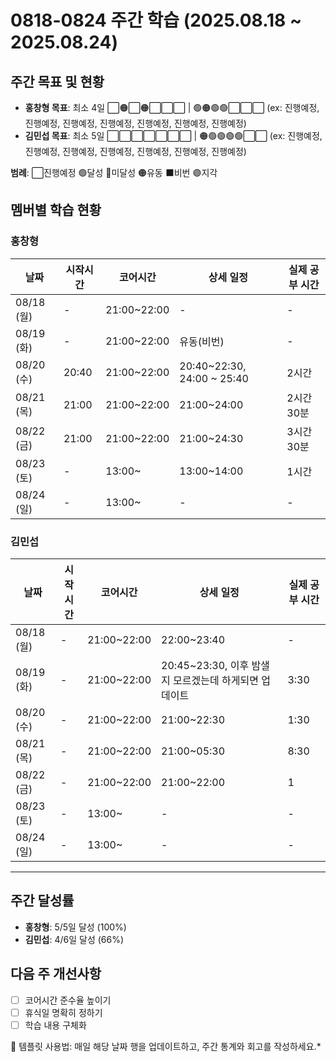 # 0818-0824 주간 학습 (2025.08.18 ~ 2025.08.24)

## 주간 목표 및 현황
- **홍창형 목표**: 최소 4일 ⬜🟠⬜🟠⬜⬜⬜ | 🟢🟠🟢🟢⬜⬜⬜ (ex: 진행예정, 진행예정, 진행예정, 진행예정, 진행예정, 진행예정, 진행예정)
- **김민섭 목표**: 최소 5일 ⬜⬜⬜⬜⬜⬜⬜ | 🟠🟢🟢🟢🟢⬜⬜ (ex: 진행예정, 진행예정, 진행예정, 진행예정, 진행예정, 진행예정, 진행예정)


**범례**: ⬜진행예정 🟢달성 🔴미달성 🟠유동 ⬛️비번 🟣지각 

## 멤버별 학습 현황

### 홍창형
| 날짜 | 시작시간 | 코어시간 | 상세 일정 | 실제 공부 시간 |
|------|----------|----------|-----------|----------|
| 08/18 (월) | - | 21:00~22:00 | - |-|
| 08/19 (화) | - | 21:00~22:00 | 유동(비번) |-|
| 08/20 (수) | 20:40 | 21:00~22:00 | 20:40~22:30, 24:00 ~ 25:40 |2시간|
| 08/21 (목) | 21:00 | 21:00~22:00 | 21:00~24:00 |2시간 30분|
| 08/22 (금) | 21:00 | 21:00~22:00 | 21:00~24:30 |3시간 30분|
| 08/23 (토) | - | 13:00~ | 13:00~14:00 |1시간|
| 08/24 (일) | - | 13:00~ | - |-|

### 김민섭
| 날짜 | 시작시간 | 코어시간 | 상세 일정 | 실제 공부 시간 |
|------|----------|----------|-----------|----------|
| 08/18 (월) | - | 21:00~22:00 | 22:00~23:40 |-|
| 08/19 (화) | - | 21:00~22:00 | 20:45~23:30, 이후 밤샐지 모르겠는데 하게되면 업데이트 |3:30|
| 08/20 (수) | - | 21:00~22:00 | 21:00~22:30 |1:30|
| 08/21 (목) | - | 21:00~22:00 | 21:00~05:30 |8:30|
| 08/22 (금) | - | 21:00~22:00 | 21:00~22:00 |1|
| 08/23 (토) | - | 13:00~ | - |-|
| 08/24 (일) | - | 13:00~ | - |-|

---

## 주간 달성률
- **홍창형**: 5/5일 달성 (100%)
- **김민섭**: 4/6일 달성 (66%)

## 다음 주 개선사항
- [ ] 코어시간 준수율 높이기
- [ ] 휴식일 명확히 정하기
- [ ] 학습 내용 구체화

📝 템플릿 사용법: 매일 해당 날짜 행을 업데이트하고, 주간 통계와 회고를 작성하세요.*
